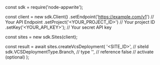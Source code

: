 const sdk = require('node-appwrite');

const client = new sdk.Client()
    .setEndpoint('https://example.com/v1') // Your API Endpoint
    .setProject('<YOUR_PROJECT_ID>') // Your project ID
    .setKey('<YOUR_API_KEY>'); // Your secret API key

const sites = new sdk.Sites(client);

const result = await sites.createVcsDeployment(
    '<SITE_ID>', // siteId
    sdk.VCSDeploymentType.Branch, // type
    '<REFERENCE>', // reference
    false // activate (optional)
);
